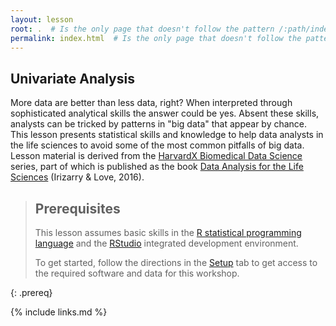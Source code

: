 ```yaml
---
layout: lesson
root: .  # Is the only page that doesn't follow the pattern /:path/index.html
permalink: index.html  # Is the only page that doesn't follow the pattern /:path/index.html
---
```

## Univariate Analysis

More data are better than less data, right? When interpreted through sophisticated analytical skills the answer could be yes. Absent these skills, analysts can be tricked by patterns in "big data" that appear by chance. This lesson presents statistical
skills and knowledge to help data analysts in the life sciences to avoid some of the most common pitfalls of big data. Lesson material is derived from the [HarvardX Biomedical Data Science](http://genomicsclass.github.io/book/) series, part of which is published as the book [Data Analysis for the Life Sciences](https://leanpub.com/dataanalysisforthelifesciences) (Irizarry & Love, 2016).

> ## Prerequisites
>
> This lesson assumes basic skills in the [R statistical programming language](https://cran.r-project.org/) 
> and the [RStudio](https://rstudio.com/) integrated development environment.
>
> To get started, follow the directions in the [Setup](setup.html) tab to 
> get access to the required software and data for this workshop.
> 
{: .prereq}

{% include links.md %}
